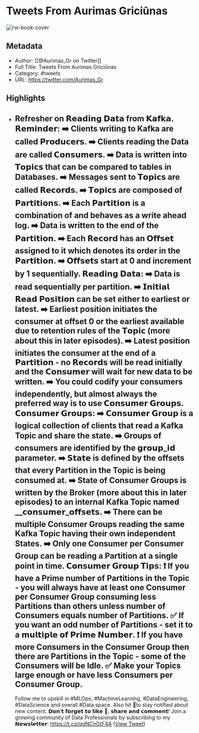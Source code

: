 # Tweets From Aurimas Griciūnas

![rw-book-cover](https://pbs.twimg.com/profile_images/1725897062296772608/pkRjNV01.jpg)

## Metadata
- Author: [[@Aurimas_Gr on Twitter]]
- Full Title: Tweets From Aurimas Griciūnas
- Category: #tweets
- URL: https://twitter.com/Aurimas_Gr

## Highlights
- Refresher on 𝗥𝗲𝗮𝗱𝗶𝗻𝗴 𝗗𝗮𝘁𝗮 from 𝗞𝗮𝗳𝗸𝗮.
  𝗥𝗲𝗺𝗶𝗻𝗱𝗲𝗿:
  ➡️ Clients writing to Kafka are called 𝗣𝗿𝗼𝗱𝘂𝗰𝗲𝗿𝘀.
  ➡️ Clients reading the Data are called 𝗖𝗼𝗻𝘀𝘂𝗺𝗲𝗿𝘀.
  ➡️ Data is written into 𝗧𝗼𝗽𝗶𝗰𝘀 that can be compared to tables in Databases.
  ➡️ Messages sent to 𝗧𝗼𝗽𝗶𝗰𝘀 are called 𝗥𝗲𝗰𝗼𝗿𝗱𝘀.
  ➡️ 𝗧𝗼𝗽𝗶𝗰𝘀 are composed of 𝗣𝗮𝗿𝘁𝗶𝘁𝗶𝗼𝗻𝘀.
  ➡️ Each 𝗣𝗮𝗿𝘁𝗶𝘁𝗶𝗼𝗻 is a combination of and behaves as a write ahead log.
  ➡️ Data is written to the end of the 𝗣𝗮𝗿𝘁𝗶𝘁𝗶𝗼𝗻.
  ➡️ Each 𝗥𝗲𝗰𝗼𝗿𝗱 has an 𝗢𝗳𝗳𝘀𝗲𝘁 assigned to it which denotes its order in the 𝗣𝗮𝗿𝘁𝗶𝘁𝗶𝗼𝗻.
  ➡️ 𝗢𝗳𝗳𝘀𝗲𝘁𝘀 start at 0 and increment by 1 sequentially.
  𝗥𝗲𝗮𝗱𝗶𝗻𝗴 𝗗𝗮𝘁𝗮:
  ➡️ Data is read sequentially per partition.
  ➡️ 𝗜𝗻𝗶𝘁𝗶𝗮𝗹 𝗥𝗲𝗮𝗱 𝗣𝗼𝘀𝗶𝘁𝗶𝗼𝗻 can be set either to earliest or latest.
  ➡️ Earliest position initiates the consumer at offset 0 or the earliest available due to retention rules of the 𝗧𝗼𝗽𝗶𝗰 (more about this in later episodes).
  ➡️ Latest position initiates the consumer at the end of a 𝗣𝗮𝗿𝘁𝗶𝘁𝗶𝗼𝗻 - no 𝗥𝗲𝗰𝗼𝗿𝗱𝘀 will be read initially and the 𝗖𝗼𝗻𝘀𝘂𝗺𝗲𝗿 will wait for new data to be written.
  ➡️ You could codify your consumers independently, but almost always the preferred way is to use 𝗖𝗼𝗻𝘀𝘂𝗺𝗲𝗿 𝗚𝗿𝗼𝘂𝗽𝘀.
  𝗖𝗼𝗻𝘀𝘂𝗺𝗲𝗿 𝗚𝗿𝗼𝘂𝗽𝘀:
  ➡️ 𝗖𝗼𝗻𝘀𝘂𝗺𝗲𝗿 𝗚𝗿𝗼𝘂𝗽 is a logical collection of clients that read a Kafka Topic and share the state.
  ➡️ Groups of consumers are identified by the 𝗴𝗿𝗼𝘂𝗽_𝗶𝗱 parameter.
  ➡️ 𝗦𝘁𝗮𝘁𝗲 is defined by the offsets that every Partition in the Topic is being consumed at.
  ➡️ State of Consumer Groups is written by the Broker (more about this in later episodes) to an internal Kafka Topic named __𝗰𝗼𝗻𝘀𝘂𝗺𝗲𝗿_𝗼𝗳𝗳𝘀𝗲𝘁𝘀.
  ➡️ There can be multiple Consumer Groups reading the same Kafka Topic having their own independent States.
  ➡️ Only one Consumer per Consumer Group can be reading a Partition at a single point in time.
  𝗖𝗼𝗻𝘀𝘂𝗺𝗲𝗿 𝗚𝗿𝗼𝘂𝗽 𝗧𝗶𝗽𝘀:
  ❗️ If you have a Prime number of Partitions in the Topic  - you will always have at least one Consumer per Consumer Group consuming less Partitions than others unless number of Consumers equals number of Partitions.
  ✅ If you want an odd number of Partitions - set it to a 𝗺𝘂𝗹𝘁𝗶𝗽𝗹𝗲 𝗼𝗳 𝗣𝗿𝗶𝗺𝗲 𝗡𝘂𝗺𝗯𝗲𝗿.
  ❗️ If you have more Consumers in the Consumer Group then there are Partitions in the Topic - some of the Consumers will be Idle.
  ✅ Make your Topics large enough or have less Consumers per Consumer Group.
  --------
  Follow me to upskill in #MLOps, #MachineLearning, #DataEngineering, #DataScience and overall #Data space.
  Also hit 🔔to stay notified about new content.
  𝗗𝗼𝗻’𝘁 𝗳𝗼𝗿𝗴𝗲𝘁 𝘁𝗼 𝗹𝗶𝗸𝗲 💙, 𝘀𝗵𝗮𝗿𝗲 𝗮𝗻𝗱 𝗰𝗼𝗺𝗺𝗲𝗻𝘁!
  Join a growing community of Data Professionals by subscribing to my 𝗡𝗲𝘄𝘀𝗹𝗲𝘁𝘁𝗲𝗿: https://t.co/qgNCnGtF4A ([View Tweet](https://twitter.com/Aurimas_Gr/status/1680580446533439496))
